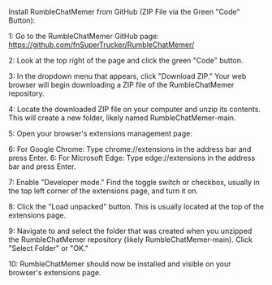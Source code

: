 Install RumbleChatMemer from GitHub (ZIP File via the Green "Code" Button):

1: Go to the RumbleChatMemer GitHub page: https://github.com/fnSuperTrucker/RumbleChatMemer/

2: Look at the top right of the page and click the green "Code" button.

3: In the dropdown menu that appears, click "Download ZIP." Your web browser will begin downloading a ZIP file of the RumbleChatMemer repository.

4: Locate the downloaded ZIP file on your computer and unzip its contents. This will create a new folder, likely named RumbleChatMemer-main.

5: Open your browser's extensions management page:

6: For Google Chrome: Type chrome://extensions in the address bar and press Enter.
6: For Microsoft Edge: Type edge://extensions in the address bar and press Enter.

7: Enable "Developer mode." Find the toggle switch or checkbox, usually in the top left corner of the extensions page, and turn it on.

8: Click the "Load unpacked" button. This is usually located at the top of the extensions page.

9: Navigate to and select the folder that was created when you unzipped the RumbleChatMemer repository (likely RumbleChatMemer-main). Click "Select Folder" or "OK."

10: RumbleChatMemer should now be installed and visible on your browser's extensions page.
